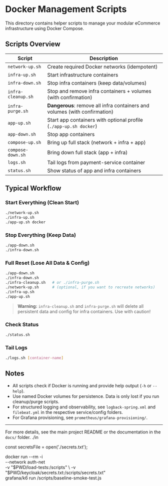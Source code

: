 # Docker Management Scripts

This directory contains helper scripts to manage your modular eCommerce infrastructure using Docker Compose.

## Scripts Overview

| Script             | Description                                                                |
|--------------------|----------------------------------------------------------------------------|
| `network-up.sh`    | Create required Docker networks (idempotent)                               |
| `infra-up.sh`      | Start infrastructure containers                                            |
| `infra-down.sh`    | Stop infra containers (keep data/volumes)                                  |
| `infra-cleanup.sh` | Stop and remove infra containers + volumes (with confirmation)             |
| `infra-purge.sh`   | **Dangerous**: remove all infra containers and volumes (with confirmation) |
| `app-up.sh`        | Start app containers with optional profile (`./app-up.sh docker`)          |
| `app-down.sh`      | Stop app containers                                                        |
| `compose-up.sh`    | Bring up full stack (network + infra + app)                                |
| `compose-down.sh`  | Bring down full stack (app + infra)                                        |
| `logs.sh`          | Tail logs from payment-service container                                   |
| `status.sh`        | Show status of app and infra containers                                    |

## Typical Workflow

### Start Everything (Clean Start)

```bash
./network-up.sh
./infra-up.sh
./app-up.sh docker
```

### Stop Everything (Keep Data)

```bash
./app-down.sh
./infra-down.sh
```

### Full Reset (Lose All Data & Config)

```bash
./app-down.sh
./infra-down.sh
./infra-cleanup.sh   # or ./infra-purge.sh
./network-up.sh      # (optional, if you want to recreate networks)
./infra-up.sh
./app-up.sh
```

> **Warning:** `infra-cleanup.sh` and `infra-purge.sh` will delete all persistent data and config for infra containers.
> Use with caution!

### Check Status

```bash
./status.sh
```

### Tail Logs

```bash
./logs.sh [container-name]
```

## Notes

- All scripts check if Docker is running and provide help output (`-h` or `--help`).
- Use named Docker volumes for persistence. Data is only lost if you run cleanup/purge scripts.
- For structured logging and observability, see `logback-spring.xml` and `filebeat.yml` in the respective service/config
  folders.
- For Grafana provisioning, see `prometheus/grafana-provisioning/`.

---

For more details, see the main project README or the documentation in the `docs/` folder.
./in

const secretsFile = open('./secrets.txt');

docker run --rm -i \
--network auth-net \
-v "$PWD/load-tests:/scripts" \
-v "$PWD/keycloak/secrets.txt:/scripts/secrets.txt" \
grafana/k6 run /scripts/baseline-smoke-test.js